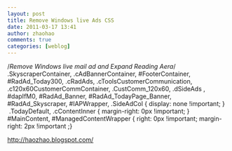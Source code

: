 ```yaml
---
layout: post
title: Remove Windows live Ads CSS
date: 2011-03-17 13:41
author: zhaohao
comments: true
categories: [weblog]
---
```

/<em>Remove Windows live mail ad and Expand Reading Aera</em>/<br />.SkyscraperContainer, .cAdBannerContainer, #FooterContainer, #RadAd_Today300, .cRadAds, .cToolsCustomerCommunication, <br /> .c120x60CustomerCommContainer, .CustComm_120x60, .dSideAds , #dapIfM0, #RadAd_Banner, #RadAd_TodayPage_Banner, <br /> #RadAd_Skyscraper, #IAPWrapper, .SideAdCol { display: none !important; }&nbsp;<br /> &nbsp;.TodayDefault, .cContentInner { margin-right: 0px !important; } <br /> #MainContent, #ManagedContentWrapper { right: 0px !important; margin-right: 2px !important ;}<br />                     <div>http://haozhao.blogspot.com/</div>
